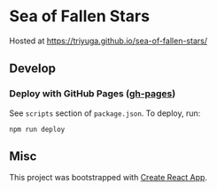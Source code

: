 # Sea of Fallen Stars

Hosted at https://triyuga.github.io/sea-of-fallen-stars/

## Develop

### Deploy with GitHub Pages ([gh-pages](https://www.npmjs.com/package/gh-pages))
See `scripts` section of `package.json`. 
To deploy, run:

`npm run deploy`

## Misc
This project was bootstrapped with [Create React App](https://github.com/facebook/create-react-app).